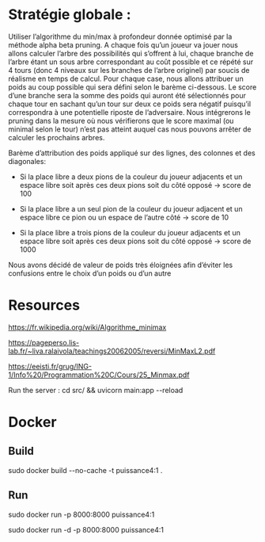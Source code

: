 # Stratégie globale :

Utiliser l’algorithme du min/max à profondeur donnée optimisé par la méthode alpha beta pruning. A chaque fois qu’un joueur va jouer nous allons calculer l’arbre des possibilités qui s’offrent à lui, chaque branche de l’arbre étant un sous arbre correspondant au coût possible et ce répété sur 4 tours (donc 4 niveaux sur les branches de l’arbre originel) par soucis de réalisme en temps de calcul. Pour chaque case, nous allons attribuer un poids au coup possible qui sera défini selon le barème ci-dessous. Le score d’une branche sera la somme des  poids qui auront été sélectionnés pour chaque tour en sachant qu’un tour sur deux ce poids sera négatif puisqu’il correspondra à une potentielle riposte de l’adversaire. Nous intégrerons le pruning dans la mesure où nous vérifierons que le score maximal (ou minimal selon le tour) n’est pas atteint auquel cas nous pouvons arrêter de calculer les prochains arbres.

Barème d’attribution des poids appliqué sur des lignes, des colonnes et des diagonales:

* Si la place libre a deux pions de la couleur du joueur adjacents et un espace libre soit après ces deux pions soit du côté opposé -> score de 100

* Si la place libre a un seul pion de la couleur du joueur adjacent et un espace libre ce pion ou un espace de l’autre côté -> score de 10

* Si la place libre a trois pions de la couleur du joueur adjacents et un espace libre soit après ces deux pions soit du côté opposé -> score de 1000

Nous avons décidé de valeur de poids très éloignées afin d’éviter les confusions entre le choix d’un poids ou d’un autre


# Resources 

https://fr.wikipedia.org/wiki/Algorithme_minimax

https://pageperso.lis-lab.fr/~liva.ralaivola/teachings20062005/reversi/MinMaxL2.pdf

https://eeisti.fr/grug/ING-1/Info%20/Programmation%20C/Cours/25_Minmax.pdf


Run the server : cd src/ && uvicorn main:app --reload

# Docker

## Build 

sudo docker build --no-cache -t puissance4:1 .

## Run

sudo docker run -p 8000:8000 puissance4:1

sudo docker run -d -p 8000:8000 puissance4:1